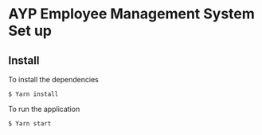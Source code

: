 # AYP Employee Management System Set up

## Install

To install the dependencies
```
$ Yarn install
```

To run the application
```
$ Yarn start
```